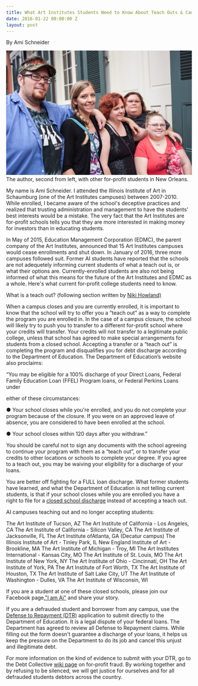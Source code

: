 ```yaml
---
title: What Art Institutes Students Need to Know About Teach Outs & Campus Closures
date: 2016-01-22 00:00:00 Z
layout: post
---
```


By Ami Schneider

![alt](/assets/images/2016/01/studentactivists.jpg)
The author, second from left, with other for-profit students in New Orleans. 



My name is Ami Schneider. I attended the Illinois Institute of Art in Schaumburg (one of the Art Institutes campuses) between 2007-2010. While enrolled, I became aware of the school's deceptive practices and realized that trusting administration and management to have the students' best interests would be a mistake. The very fact that the Art Institutes are for-profit schools tells you that they are more interested in making money for investors than in educating students. 

In May of 2015, Education Management Corporation (EDMC), the parent company of the Art Institutes, announced that 15 Art Institutes campuses would cease enrollments and shut down. In January of 2016, three more campuses followed suit. Former AI students have reported that the schools are not adequetely informing current students of what a teach out is, or what their options are. Currently-enrolled students are also not being informed of what this means for the future of the Art Institutes and EDMC as a whole. Here's what current for-profit college students need to know. 

What is a teach out? (following section written by [Niki Howland)](http://blog.debtcollective.org/itttechclosures/)

When a campus closes and you are currently enrolled, it is important to know that the school will try to offer you a “teach out” as a way to complete the program you are enrolled in. In the case of a campus closure, the school will likely try to push you to transfer to a different for-profit school where your credits will transfer. Your credits will not transfer to a legitimate public college, unless that school has agreed to make special arrangements for students from a closed school. Accepting a transfer or a “teach out” is completing the program and disqualifies you for debt discharge according to the Department of Education. The Department of Education’s website also proclaims:

“You may be eligible for a 100% discharge of your Direct Loans, Federal Family Education Loan (FFEL) Program loans, or Federal Perkins Loans under 

either of these circumstances:

● Your school closes while you're enrolled, and you do not complete your program because of the closure. If you were on an approved leave of absence, you are considered to have been enrolled at the school.

● Your school closes within 120 days after you withdraw.” 

You should be careful not to sign any documents with the school agreeing to continue your program with them as a “teach out”, or to transfer your credits to other locations or schools to complete your degree. If you agree to a teach out, you may be waiving your eligibility for a discharge of your loans.

You are better off fighting for a FULL loan discharge. What former students have learned, and what the Department of Education is not telling current students, is that if your school closes while you are enrolled you have a right to file for a [closed school discharge](http://studentaid.ed.gov/sa/repay-loans/forgiveness-cancellation/closed-school) instead of accepting a teach out.

AI campuses teaching out and no longer accepting students:

The Art Institute of Tucson, AZ
The Art Institute of California - Los Angeles, CA
The Art Institute of California - Silicon Valley, CA
The Art Institute of Jacksonville, FL
The Art Institute ofAtlanta, GA  (Decatur campus)
The Illinois Institute of Art - Tinley Park, IL
New England Institute of Art - Brookline, MA
The Art Institute of Michigan - Troy, MI 
The Art Institutes International - Kansas City, MO
The Art Institute of St. Louis, MO
The Art Institute of New York, NY
The Art Institute of Ohio - Cincinnati, OH
The Art Institute of York, PA 
The Art Institute of Fort Worth, TX
The Art Institute of Houston, TX 
 The Art Institute of Salt Lake City, UT
The Art Institute of Washington - Dulles, VA 
The Art Institute of Wisconsin, WI  

If you are a student at one of these closed schools, please join our Facebook page,["I am Ai"](http://www.facebook.com/groups/aistudents/) and share your story.

If you are a defrauded student and borrower from any campus, use the  [Defense to Repayment (DTR)](http://https://debtcollective.org/defense-to-repayment) application to submit directly to the Department of Education. It is a legal dispute of your federal loans. The Department has agreed to review all Defense to Repayment claims. While filling out the form doesn't guarantee a discharge of your loans, it helps us keep the pressure on the Department to do its job and cancel this unjust and illegitimate debt. 

For more information on the kind of evidence to submit with your DTR, go to the Debt Collective [wiki page](http://wiki.debtcollective.org/Main_Page) on for-profit fraud. By working together and by refusing to be silenced, we will get justice for ourselves and for all defrauded students debtors across the country.